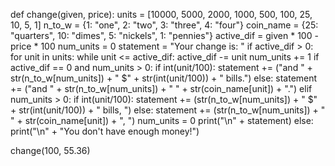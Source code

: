 def change(given, price):
    units = [10000, 5000, 2000, 1000, 500, 100, 25, 10, 5, 1]
    n_to_w = {1: "one", 2: "two", 3: "three", 4: "four"}
    coin_name = {25: "quarters", 10: "dimes", 5: "nickels", 1: "pennies"}
    active_dif = given * 100 - price * 100
    num_units = 0
    statement = "Your change is: "
    if active_dif > 0:
        for unit in units:
            while unit <= active_dif:
                active_dif -= unit
                num_units += 1
            if active_dif == 0 and num_units > 0:
                if int(unit/100):
                    statement += ("and " + str(n_to_w[num_units]) + " $" + str(int(unit/100)) + " bills.")
                else:
                    statement += ("and " + str(n_to_w[num_units]) + " " + str(coin_name[unit]) + ".")
            elif num_units > 0:
                if int(unit/100):
                    statement += (str(n_to_w[num_units]) + " $" + str(int(unit/100)) + " bills, ")
                else:
                    statement += (str(n_to_w[num_units]) + " " + str(coin_name[unit]) + ", ")
            num_units = 0
        print("\n" + statement)
    else:
        print("\n" + "You don't have enough money!")


change(100, 55.36)
